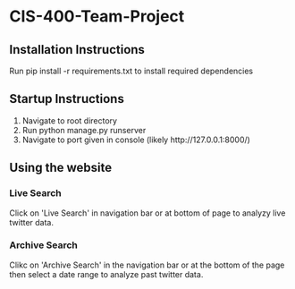 # CIS-400-Team-Project

## Installation Instructions
Run pip install -r requirements.txt to install required dependencies

## Startup Instructions
<ol>
<li>Navigate to root directory</li>
<li>Run python manage.py runserver</li>
<li>Navigate to port given in console (likely http://127.0.0.1:8000/)</li>
</ol>

## Using the website
### Live Search
Click on 'Live Search' in navigation bar or at bottom of page to analyzy live twitter data.

### Archive Search
Clikc on 'Archive Search' in the navigation bar or at the bottom of the page then select a date range to analyze past twitter data.